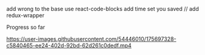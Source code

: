 add wrong to the base use react-code-blocks
add time 
set you saved //
add redux-wrapper



Progress so far

https://user-images.githubusercontent.com/54446010/175697328-c5840465-ee24-402d-92bd-62d261c0dedf.mp4

